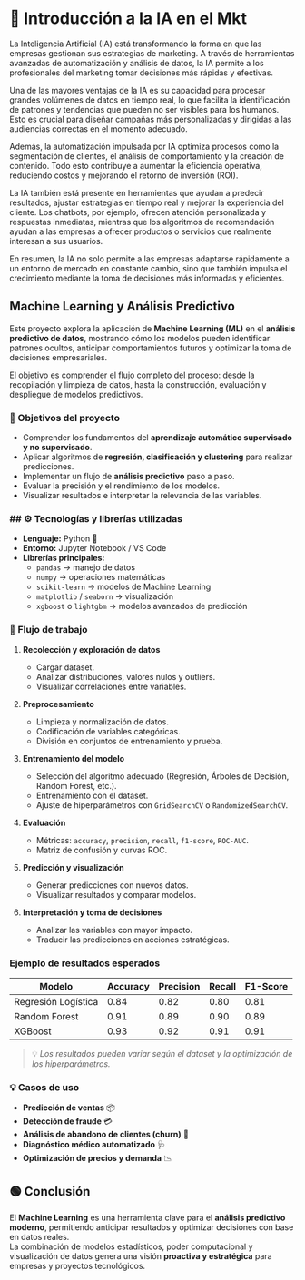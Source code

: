 # ​🩻​ Introducción a la IA en el Mkt
La Inteligencia Artificial (IA) está transformando la forma en que las empresas gestionan sus estrategias de marketing. A través de herramientas avanzadas de automatización y análisis de datos, la IA permite a los profesionales del marketing tomar decisiones más rápidas y efectivas.

Una de las mayores ventajas de la IA es su capacidad para procesar grandes volúmenes de datos en tiempo real, lo que facilita la identificación de patrones y tendencias que pueden no ser visibles para los humanos. Esto es crucial para diseñar campañas más personalizadas y dirigidas a las audiencias correctas en el momento adecuado.

Además, la automatización impulsada por IA optimiza procesos como la segmentación de clientes, el análisis de comportamiento y la creación de contenido. Todo esto contribuye a aumentar la eficiencia operativa, reduciendo costos y mejorando el retorno de inversión (ROI).

La IA también está presente en herramientas que ayudan a predecir resultados, ajustar estrategias en tiempo real y mejorar la experiencia del cliente. Los chatbots, por ejemplo, ofrecen atención personalizada y respuestas inmediatas, mientras que los algoritmos de recomendación ayudan a las empresas a ofrecer productos o servicios que realmente interesan a sus usuarios.

En resumen, la IA no solo permite a las empresas adaptarse rápidamente a un entorno de mercado en constante cambio, sino que también impulsa el crecimiento mediante la toma de decisiones más informadas y eficientes.

## Machine Learning y Análisis Predictivo
Este proyecto explora la aplicación de **Machine Learning (ML)** en el **análisis predictivo de datos**, mostrando cómo los modelos pueden identificar patrones ocultos, anticipar comportamientos futuros y optimizar la toma de decisiones empresariales.

El objetivo es comprender el flujo completo del proceso: desde la recopilación y limpieza de datos, hasta la construcción, evaluación y despliegue de modelos predictivos.

### 🎯 Objetivos del proyecto

- Comprender los fundamentos del **aprendizaje automático supervisado y no supervisado**.  
- Aplicar algoritmos de **regresión, clasificación y clustering** para realizar predicciones.  
- Implementar un flujo de **análisis predictivo** paso a paso.  
- Evaluar la precisión y el rendimiento de los modelos.  
- Visualizar resultados e interpretar la relevancia de las variables.

### ## ⚙️ Tecnologías y librerías utilizadas

- **Lenguaje:** Python 🐍  
- **Entorno:** Jupyter Notebook / VS Code  
- **Librerías principales:**
  - `pandas` → manejo de datos  
  - `numpy` → operaciones matemáticas  
  - `scikit-learn` → modelos de Machine Learning  
  - `matplotlib` / `seaborn` → visualización  
  - `xgboost` o `lightgbm` → modelos avanzados de predicción  
  
### 🧭 Flujo de trabajo

1. **Recolección y exploración de datos**
   - Cargar dataset.  
   - Analizar distribuciones, valores nulos y outliers.  
   - Visualizar correlaciones entre variables.  

2. **Preprocesamiento**
   - Limpieza y normalización de datos.  
   - Codificación de variables categóricas.  
   - División en conjuntos de entrenamiento y prueba.  

3. **Entrenamiento del modelo**
   - Selección del algoritmo adecuado (Regresión, Árboles de Decisión, Random Forest, etc.).  
   - Entrenamiento con el dataset.  
   - Ajuste de hiperparámetros con `GridSearchCV` o `RandomizedSearchCV`.  

4. **Evaluación**
   - Métricas: `accuracy`, `precision`, `recall`, `f1-score`, `ROC-AUC`.  
   - Matriz de confusión y curvas ROC.  

5. **Predicción y visualización**
   - Generar predicciones con nuevos datos.  
   - Visualizar resultados y comparar modelos.  

6. **Interpretación y toma de decisiones**
   - Analizar las variables con mayor impacto.  
   - Traducir las predicciones en acciones estratégicas.

### Ejemplo de resultados esperados

| Modelo | Accuracy | Precision | Recall | F1-Score |
|---------|-----------|------------|---------|-----------|
| Regresión Logística | 0.84 | 0.82 | 0.80 | 0.81 |
| Random Forest | 0.91 | 0.89 | 0.90 | 0.89 |
| XGBoost | 0.93 | 0.92 | 0.91 | 0.91 |

> 💡 *Los resultados pueden variar según el dataset y la optimización de los hiperparámetros.*

### 💡 Casos de uso

- **Predicción de ventas** 📦  
- **Detección de fraude** 💳  
- **Análisis de abandono de clientes (churn)** 👥  
- **Diagnóstico médico automatizado** 🩺  
- **Optimización de precios y demanda** 📉  

## 🟢 Conclusión
El **Machine Learning** es una herramienta clave para el **análisis predictivo moderno**, permitiendo anticipar resultados y optimizar decisiones con base en datos reales.  
La combinación de modelos estadísticos, poder computacional y visualización de datos genera una visión **proactiva y estratégica** para empresas y proyectos tecnológicos.